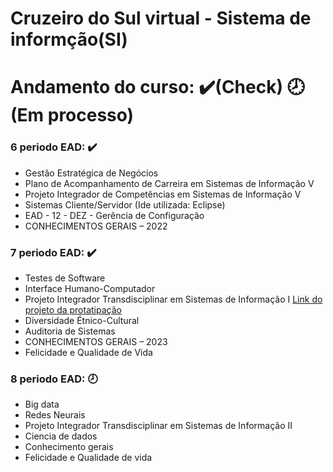 # Cruzeiro do Sul virtual - Sistema de informção(SI) 


# Andamento do curso: ✔️(Check) 🕗(Em processo)


  ### 6 periodo EAD: ✔️
  - Gestão Estratégica de Negócios
  - Plano de Acompanhamento de Carreira em Sistemas de Informação V
  - Projeto Integrador de Competências em Sistemas de Informação V
  - Sistemas Cliente/Servidor (Ide utilizada: Eclipse)
  - EAD - 12 - DEZ - Gerência de Configuração
  - CONHECIMENTOS GERAIS – 2022

  ### 7 periodo EAD: ✔️
  - Testes de Software
  - Interface Humano-Computador
  - Projeto Integrador Transdisciplinar em Sistemas de Informação I [Link do projeto da protatipação](https://www.figma.com/file/xMLVSCpLlmhFbftzKVXZmP/cupcakes?type=design&node-id=1%3A8&t=KPZuiGy0iOXfi38t-1)
  - Diversidade Étnico-Cultural
  - Auditoria de Sistemas
  - CONHECIMENTOS GERAIS – 2023
  - Felicidade e Qualidade de Vida

  ### 8 periodo EAD: 🕗
  - Big data
  - Redes Neurais
  - Projeto Integrador Transdisciplinar em Sistemas de Informação II
  - Ciencia de dados
  - Conhecimento gerais
  - Felicidade e Qualidade de vida
